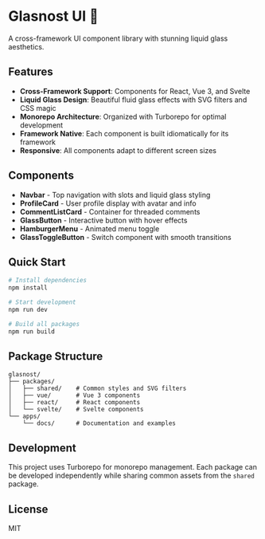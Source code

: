 # Glasnost UI 🌊

A cross-framework UI component library with stunning liquid glass aesthetics.

## Features

- **Cross-Framework Support**: Components for React, Vue 3, and Svelte
- **Liquid Glass Design**: Beautiful fluid glass effects with SVG filters and CSS magic
- **Monorepo Architecture**: Organized with Turborepo for optimal development
- **Framework Native**: Each component is built idiomatically for its framework
- **Responsive**: All components adapt to different screen sizes

## Components

- **Navbar** - Top navigation with slots and liquid glass styling
- **ProfileCard** - User profile display with avatar and info
- **CommentListCard** - Container for threaded comments
- **GlassButton** - Interactive button with hover effects
- **HamburgerMenu** - Animated menu toggle
- **GlassToggleButton** - Switch component with smooth transitions

## Quick Start

```bash
# Install dependencies
npm install

# Start development
npm run dev

# Build all packages
npm run build
```

## Package Structure

```
glasnost/
├── packages/
│   ├── shared/    # Common styles and SVG filters
│   ├── vue/       # Vue 3 components
│   ├── react/     # React components  
│   └── svelte/    # Svelte components
└── apps/
    └── docs/      # Documentation and examples
```

## Development

This project uses Turborepo for monorepo management. Each package can be developed independently while sharing common assets from the `shared` package.

## License

MIT 